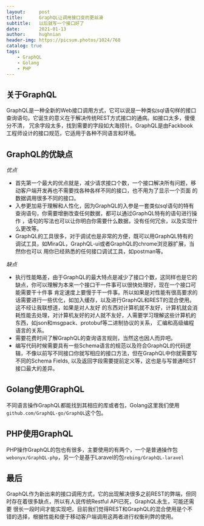 ```yaml
---
layout:     post
title:      GraphQL让调用接口变的更丝滑
subtitle:   以后就写一个接口好了
date:       2021-01-13
author:     hughnian
header-img: https://picsum.photos/1024/768
catalog: true
tags:
    - GraphQL
    - Golang
    - PHP
---
```


## 关于GraphQL
GraphQL是一种全新的Web接口调用方式，它可以说是一种类似sql语句样的接口查询语句。它诞生的意义在于解决传统REST方式接口的通病。如接口太多，傻傻分不清，
冗余字段太多，找到需要的字段如大海捞针。GraphQL是由Fackbook工程师设计的接口规范，它适用于各种不同语言和环境。

## GraphQL的优缺点   
*优点*
- 首先第一个最大的优点就是，减少请求接口个数，一个接口解决所有问题，移动客户端开发再也不需要找各种各样不同的接口，也不用为了显示一个页面
的数据调用很多不同的接口。   
- 入参更加易于理解和人性化，因为GraphQL的入参是一套类似sql语句的特有查询语句，你需要增删改查任何数据，都可以通过GraphQL特有的语句进行操作
，语句的写法也可以让你明白你需要什么数据，没有任何冗余，以及实现什么更改等。   
- GraphQL的工具很多，对于调试也是非常的方便，既可以用GraphQL特有的调试工具，如MiraQL，GraphQL-ui或者GraphQL的chrome浏览器扩展，当然你也可以
用你已经熟悉的任何接口调试工具，如postman等。   

*缺点*
- 执行性能略差，由于GraphQL的最大特点是减少了接口个数，这同样也是它的缺点，你可以理解为本来一个接口干一件事可以很快处理好，现在一个接口可能需要干十件事
肯定速度上要慢于干一件事。所以如果是对性能有很高要求的话需要进行一些优化，如加入缓存，以及进行GraphQL和REST的混合使用。这不经让我联想道，如果是对人友好
的东西对计算机就不友好，计算机就会消耗性能去处理，对计算机友好的对人就不友好，人需要学习理解这些计算机的东西，如json和msgpack、protobuf等二进制协议的关系，
汇编和高级编程语言的关系。  
- 需要花费时间了解GraphQL的查询语言规则，当然这也因人而异吧。  
- 编写代码时候需要具有一些Schema语言的规范以及符合GraphQL的代码逻辑，不像以前写不同接口你就写相应的接口方法，但在GraphQL中你就需要写不同的Schema Fields,
以及返回字段需要提前定义等，这也是与写普通REST接口最大的差异。    

## Golang使用GraphQL
不同语言操作GraphQL都能找到其相应的库或者包，Golang这里我们使用`github.com/GraphQL-go/GraphQL`这个包。


## PHP使用GraphQL
PHP操作GraphQL的包也有很多，主要使用的有两个，一个是普通操作包`webonyx/GraphQL-php`，另一个是基于Laravel的包`rebing/GraphQL-laravel`


## 最后
GraphQL作为新出来的接口调用方式，它的出现解决很多之前REST的弊端，但同时存在着很多缺点，所以有人说传统Restful API已死，GraphQL永生，可能还需要
很长一段时间才能实现吧，目前我们觉得REST和GraphQL的混合使用是个不错的选择，根据性能和便于移动客户端调用这两者进行权衡利弊的使用。